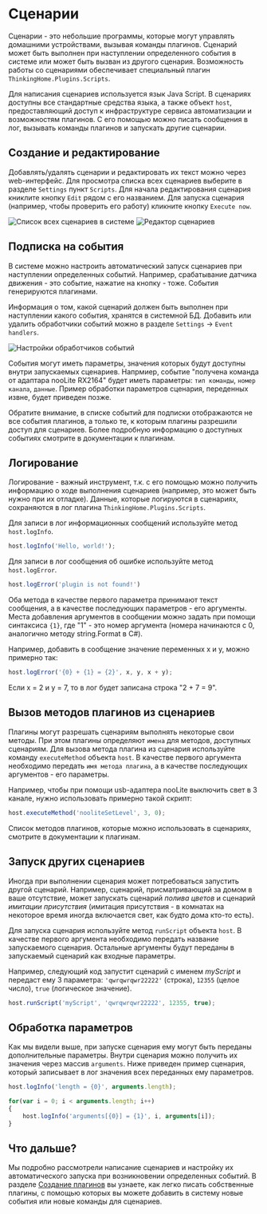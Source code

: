 ﻿# Сценарии

Сценарии - это небольшие программы, которые могут управлять домашними устройствами, вызывая команды плагинов. Сценарий может быть выполнен при наступлении определенного события в системе или может быть вызван из другого сценария. Возможность работы со сценариями обеспечивает специальный плагин `ThinkingHome.Plugins.Scripts`.

Для написания сценариев используется язык Java Script. В сценариях доступны все стандартные средства языка, а также объект `host`, предоставляющий доступ к инфраструктуре сервиса автоматизации и возможностям плагинов. С его помощью можно писать сообщения в лог, вызывать команды плагинов и запускать другие сценарии.

## Создание и редактирование

Добавлять/удалять сценарии и редактировать их текст можно через web-интерфейс. Для просмотра списка всех сценариев выберите в разделе `Settings` пункт `Scripts`. Для начала редактирования сценария книклите кнопку `Edit` рядом с его названием. Для запуска сценария (например, чтобы проверить его работу) кликните кнопку `Execute now`.

![Список всех сценариев в системе](images/script-list.png)
![Редактор сценариев](images/script-editor.png)

## Подписка на события

В системе можно настроить автоматический запуск сценариев при наступлении определенных событий. Например, срабатывание датчика движения - это событие, нажатие на кнопку - тоже. События генерируются плагинами.

Информация о том, какой сценарий должен быть выполнен при наступлении какого события, хранятся в системной БД. Добавить или удалить обработчики событий можно в разделе `Settings` &rarr; `Event handlers`.

![Настройки обработчиков событий](images/script-event-handlers.png)

События могут иметь параметры, значения которых будут доступны внутри запускаемых сценариев. Напрмиер, событие "получена команда от адаптара nooLite RX2164" будет иметь параметры: `тип команды`, `номер канала`, `данные`. Пример обработки параметров сценария, переденных извне, будет приведен позже.
	
Обратите внимание, в списке событий для подписки отображаются не все события плагинов, а только те, к которым плагины разрешили доступ для сценариев. Более подробную информацию о доступных событиях смотрите в документации к плагинам. 

## Логирование

Логирование - важный инструмент, т.к. с его помощью можно получить информацию о ходе выполнения сценариев (например, это может быть нужно при их отладке). Данные, которые логируются в сценариях, сохраняются в лог плагина `ThinkingHome.Plugins.Scripts`.

Для записи в лог информационных сообщений используйте метод `host.logInfo`. 

```js
host.logInfo('Hello, world!');
```

Для записи в лог сообщения об ошибке используйте метод `host.logError`.

```js
host.logError('plugin is not found!')
```

Оба метода в качестве первого параметра принимают текст сообщения, а в качестве последующих параметров - его аргументы. Места добавления аргументов в сообщении можно задать при помощи синтаксиса `{1}`, где "1" - это номер аргумента (номера начинаются с 0, аналогично методу string.Format в C#).

Например, добавить в сообщение значение переменных x и y, можно примерно так:	

```js
host.logError('{0} + {1} = {2}', x, y, x + y);
``` 

Если x = 2 и y = 7, то в лог будет записана строка "2 + 7 = 9".

## Вызов методов плагинов из сценариев

Плагины могут разрешать сценариям выполнять некоторые свои методы. При этом плагины определяют `имена` для методов, доступных сценариям. Для вызова метода плагина из сценария используйте команду `executeMethod` объекта `host`. В качестве первого аргумента необходимо передать `имя метода плагина`, а в качестве последующих аргументов - его параметры.

Например, чтобы при помощи usb-адаптера nooLite выключить свет в 3 канале, нужно использовать примерно такой скрипт:

```js
host.executeMethod('nooliteSetLevel', 3, 0);
```

Список методов плагинов, которые можно использовать в сценариях, смотрите в документации к плагинам.

## Запуск других сценариев

Иногда при выполнении сценария может потребоваться запустить другой сценарий. Например, сценарий, присматривающий за домом в ваше отсутствие, может запускать сценарий *полива цветов* и сценарий *имитации присутствия* (имитация присутствия - в комнатах на некоторое время иногда включается свет, как будто дома кто-то есть).

Для запуска сценария используйте метод `runScript` объекта `host`. В качестве первого аргумента необходимо передать название запускаемого сценария. Остальные аргументы будут переданы в запускаемый сценарий как входные параметры.

Например, следующий код запустит сценарий с именем *myScript* и передаст ему 3 параметра: `'qwrqwrqwr22222'` (строка), `12355` (целое число), `true` (логическое значение).

```js
host.runScript('myScript', 'qwrqwrqwr22222', 12355, true);
```

## Обработка параметров

Как мы видели выше, при запуске сценария ему могут быть переданы дополнительные параметры. Внутри сценария можно получить их значения через массив `arguments`. Ниже приведен пример сценария, который записывает в лог значения всех переданных ему параметров.

```js
host.logInfo('length = {0}', arguments.length);

for(var i = 0; i < arguments.length; i++)
{
    host.logInfo('arguments[{0}] = {1}', i, arguments[i]);
}
```

## Что дальше?

Мы подробно рассмотрели написание сценариев и настройку их автоматического запуска при возникновении определенных событий. В разделе [Создание плагинов](PLUGINS.md) вы узнаете, как легко писать собственные плагины, с помощью которых вы можете добавить в систему новые события или новые команды для сценариев.
